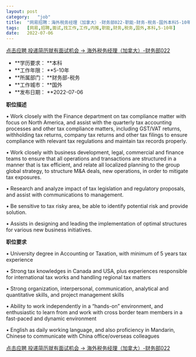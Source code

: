 ```yaml
---
layout:	post
category:	"job"
title:	"网易招聘：海外税务经理（加拿大）-财务部022-职能-财务-税务-国外本科5-10年"
tags:	[网易,招聘,面试,找工作,工作,内推,职能,财务,税务,国外,本科,5-10年]
date:	2022-07-06
---
```


[点击应聘 投递简历就有面试机会 ->  海外税务经理（加拿大）-财务部022](http://mobile.bole.netease.com/bole/boleDetail?id=37717&employeeId=346f03c3cda5f04c&key=all)



- **学历要求： **本科
- **工作年限： **5-10年
- **所属部门： **财务部-税务
- **工作城市： **国外
- **发布日期： **2022-07-06



**职位描述**

•	Work closely with the Finance department on tax compliance matter with  focus on North America, and assist with the quarterly tax accounting processes and other tax compliance matters, including GST/VAT returns, withholding tax returns, company tax returns and other tax filings to ensure compliance with relevant tax regulations and maintain tax records properly.

•	Work closely with business development, legal, commercial and finance teams to ensure that all operations and transactions are structured in a manner that is tax efficient, and relate all localized planning to the group global strategy, to structure M&amp;A deals, new operations, in order to mitigate tax exposures. 

•	Research and analyze impact of tax legislation and regulatory proposals, and assist with communications to management.

•	Be sensitive to tax risky area, be able to identify potential risk and provide solution.

•	Assists in designing and leading the implementation of optimal structures for various new business initiatives.





**职位要求**

•	University degree in Accounting or Taxation, with minimum of 5 years tax experience

•	Strong tax knowledges in Canada and USA, plus experiences responsible for international tax works and handling regional tax matters 

•	Strong organization, interpersonal, communication, analytical and quantitative skills, and project management skills

•	Ability to work independently in a “hands-on” environment, and enthusiastic to learn from and work with cross border team members in a fast-paced and dynamic environment 

•	English as daily working language, and also proficiency in Mandarin, Chinese to communicate with China office/overseas colleagues





[点击应聘 投递简历就有面试机会 ->  海外税务经理（加拿大）-财务部022](http://mobile.bole.netease.com/bole/boleDetail?id=37717&employeeId=346f03c3cda5f04c&key=all)